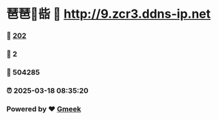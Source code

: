 # 琶琶🔭啙 :link: http://9.zcr3.ddns-ip.net 
### :page_facing_up: [202](http://9.zcr3.ddns-ip.net/tag.html) 
### :speech_balloon: 2 
### :hibiscus: 504285 
### :alarm_clock: 2025-03-18 08:35:20 
### Powered by :heart: [Gmeek](https://github.com/Meekdai/Gmeek)
